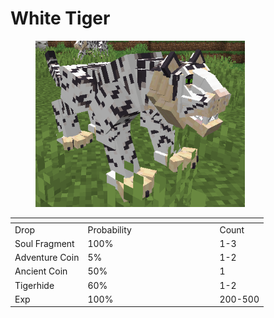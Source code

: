 # White Tiger

<figure><img src="../../../../.gitbook/assets/image (7) (1).png" alt="" width="335"><figcaption></figcaption></figure>

<table data-header-hidden><thead><tr><th></th><th width="197"></th><th></th></tr></thead><tbody><tr><td>Drop</td><td>Probability</td><td>Count</td></tr><tr><td>Soul Fragment</td><td>100%</td><td>1-3</td></tr><tr><td>Adventure Coin</td><td>5%</td><td>1-2</td></tr><tr><td>Ancient Coin</td><td>50%</td><td>1</td></tr><tr><td>Tigerhide</td><td>60%</td><td>1-2</td></tr><tr><td>Exp</td><td>100%</td><td>200-500</td></tr></tbody></table>
